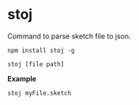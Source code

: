# stoj

Command to parse sketch file to json.

```npm install stoj -g```

```stoj [file path]```

**Example**

```stoj myFile.sketch ```
